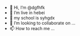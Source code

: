 - 👋 Hi, I’m @dgfhfk
- 👀 I’m live in hebei
- 🌱 my school is syhgdx
- 💞️ I’m looking to collaborate on ...
- 📫 How to reach me ...

<!---
dgfhfk/dgfhfk is a ✨ special ✨ repository because its `README.md` (this file) appears on your GitHub profile.
You can click the Preview link to take a look at your changes.
--->
